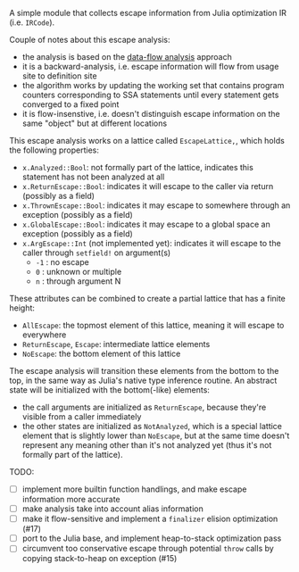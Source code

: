 A simple module that collects escape information from Julia optimization IR (i.e. `IRCode`).

Couple of notes about this escape analysis:
- the analysis is based on the [data-flow analysis](https://aviatesk.github.io/posts/data-flow-problem/) approach
- it is a backward-analysis, i.e. escape information will flow from usage site to definition site
- the algorithm works by updating the working set that contains program counters corresponding to SSA statements until every statement gets converged to a fixed point
- it is flow-insenstive, i.e. doesn't distinguish escape information on the same "object" but at different locations

This escape analysis works on a lattice called `EscapeLattice,`, which holds the following properties:
- `x.Analyzed::Bool`: not formally part of the lattice, indicates this statement has not been analyzed at all
- `x.ReturnEscape::Bool`: indicates it will escape to the caller via return (possibly as a field)
- `x.ThrownEscape::Bool`: indicates it may escape to somewhere through an exception (possibly as a field)
- `x.GlobalEscape::Bool`: indicates it may escape to a global space an exception (possibly as a field)
- `x.ArgEscape::Int` (not implemented yet): indicates it will escape to the caller through `setfield!` on argument(s)
  * `-1` : no escape
  * `0` : unknown or multiple
  * `n` : through argument N

These attributes can be combined to create a partial lattice that has a finite height:
- `AllEscape`: the topmost element of this lattice, meaning it will escape to everywhere
- `ReturnEscape`, `Escape`: intermediate lattice elements
- `NoEscape`: the bottom element of this lattice

The escape analysis will transition these elements from the bottom to the top,
in the same way as Julia's native type inference routine.
An abstract state will be initialized with the bottom(-like) elements:
- the call arguments are initialized as `ReturnEscape`, because they're visible from a caller immediately
- the other states are initialized as `NotAnalyzed`, which is a special lattice element that
  is slightly lower than `NoEscape`, but at the same time doesn't represent any meaning
  other than it's not analyzed yet (thus it's not formally part of the lattice).

TODO:
- [ ] implement more builtin function handlings, and make escape information more accurate
- [ ] make analysis take into account alias information
- [ ] make it flow-sensitive and implement a `finalizer` elision optimization (#17)
- [ ] port to the Julia base, and implement heap-to-stack optimization pass
- [ ] circumvent too conservative escape through potential `throw` calls by copying stack-to-heap on exception (#15)
